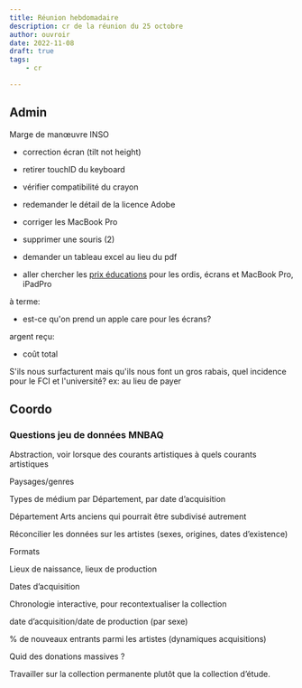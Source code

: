 ```yaml
---
title: Réunion hebdomadaire
description: cr de la réunion du 25 octobre
author: ouvroir
date: 2022-11-08
draft: true
tags:
    - cr

---
```

## Admin

Marge de manœuvre INSO
- correction écran (tilt not height)
- retirer touchID du keyboard
- vérifier compatibilité du crayon
- redemander le détail de la licence Adobe
- corriger les MacBook Pro
- supprimer une souris (2)
- demander un tableau excel au lieu du pdf

- aller chercher les [prix éducations](https://www.apple.com/ca_edu_93120/store) pour les ordis, écrans et MacBook Pro, iPadPro

à terme:
- est-ce qu'on prend un apple care pour les écrans? 

argent reçu: 
- coût total 

S'ils nous surfacturent mais qu'ils nous font un gros rabais, quel incidence pour le FCI et l'université? 
ex: au lieu de payer 

## Coordo

### Questions jeu de données MNBAQ

Abstraction, voir lorsque des courants artistiques à quels courants artistiques

Paysages/genres

Types de médium par Département, par date d’acquisition

Département Arts anciens qui pourrait être subdivisé autrement

Réconcilier les données sur les artistes (sexes, origines, dates d’existence)

Formats

Lieux de naissance, lieux de production

Dates d’acquisition

Chronologie interactive, pour recontextualiser la collection

date d’acquisition/date de production (par sexe)

% de nouveaux entrants parmi les artistes (dynamiques acquisitions)

Quid des donations massives ?

Travailler sur la collection permanente plutôt que la collection d’étude.